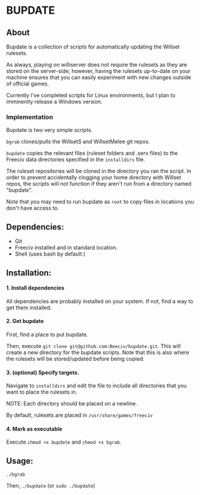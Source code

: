 # BUPDATE  
## About  
Bupdate is a collection of scripts for automatically updating the Willset rulesets.  
  
As always, playing on williserver does not require the rulesets as they are stored on the server-side; however, having the rulesets up-to-date on your machine ensures that you can easily experiment with new changes outside of official games.  
  
Currently I've completed scripts for Linux environments, but I plan to imminently release a Windows version.  
  
### Implementation  
  
Bupdate is two very simple scripts.  
  
`bgrab` clones/pulls the WillsetS and WillsetMelee git repos.  
  
`bupdate` copies the relevant files (ruleset folders and .serv files) to the Freeciv data directories specified in the `installdirs` file.
  
The ruleset repositories will be cloned in the directory you ran the script. In order to prevent accidentally clogging your home directory with Willset repos, the scripts will not function if they aren't run from a directory named "bupdate".  
  
Note that you may need to run bupdate as `root` to copy files in locations you don't have access to.
  
## Dependencies:  
- Git  
- Freeciv installed and in standard location.  
- Shell (uses bash by default.)  
  
## Installation:  
  
#### 1. Install dependencies  
All dependencies are probably installed on your system. If not, find a way to get them installed.  
  
#### 2. Get bupdate  
First, find a place to put bupdate.  
  
Then, execute `git clone git@github.com:Beeciv/bupdate.git`. This will create a new directory for the bupdate scripts. Note that this is also where the rulesets will be stored/updated before being copied.  

#### 3. (optional) Specify targets.
Navigate to `installdirs` and edit the file to include all directories that you want to place the rulesets in.

NOTE: Each directory should be placed on a newline.

By default, rulesets are placed in `/usr/share/games/freeciv`

#### 4. Mark as executable  
Execute `chmod +x bupdate` and `chmod +x bgrab`.  
  
## Usage:  
`./bgrab`  
  
Then, `./bupdate` (or `sudo ./bupdate`)
